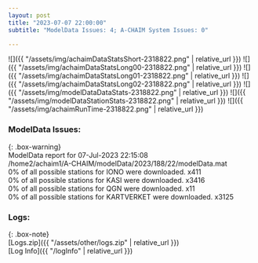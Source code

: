 ```yaml
---
layout: post
title: "2023-07-07 22:00:00"
subtitle: "ModelData Issues: 4; A-CHAIM System Issues: 0"

---
```


![]({{ "/assets/img/achaimDataStatsShort-2318822.png" | relative_url }})
![]({{ "/assets/img/achaimDataStatsLong00-2318822.png" | relative_url }})
![]({{ "/assets/img/achaimDataStatsLong01-2318822.png" | relative_url }})
![]({{ "/assets/img/achaimDataStatsLong02-2318822.png" | relative_url }})
![]({{ "/assets/img/modelDataDataStats-2318822.png" | relative_url }})
![]({{ "/assets/img/modelDataStationStats-2318822.png" | relative_url }})
![]({{ "/assets/img/achaimRunTime-2318822.png" | relative_url }})


### ModelData Issues:  
  
{: .box-warning}  
 ModelData report for 07-Jul-2023 22:15:08   
 /home2/achaim1/A-CHAIM/modelData/2023/188/22/modelData.mat   
 0% of all possible stations for IONO were downloaded. x411   
 0% of all possible stations for KASI were downloaded. x3416   
 0% of all possible stations for QGN were downloaded. x11   
 0% of all possible stations for KARTVERKET were downloaded. x3125   
  


### Logs:  
  
{: .box-note}  
[Logs.zip]({{ "/assets/other/logs.zip" | relative_url }})  
[Log Info]({{ "/logInfo" | relative_url }})  
